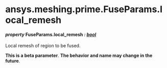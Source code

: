 # ansys.meshing.prime.FuseParams.local_remesh

<a id="ansys.meshing.prime.FuseParams.local_remesh"></a>

#### *property* FuseParams.local_remesh *: [bool](https://docs.python.org/3.11/library/functions.html#bool)*

Local remesh of region to be fused.

**This is a beta parameter**. **The behavior and name may change in the future**.

<!-- !! processed by numpydoc !! -->
